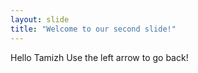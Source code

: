 ```yaml
---
layout: slide
title: "Welcome to our second slide!"
---
```

Hello Tamizh
Use the left arrow to go back!
